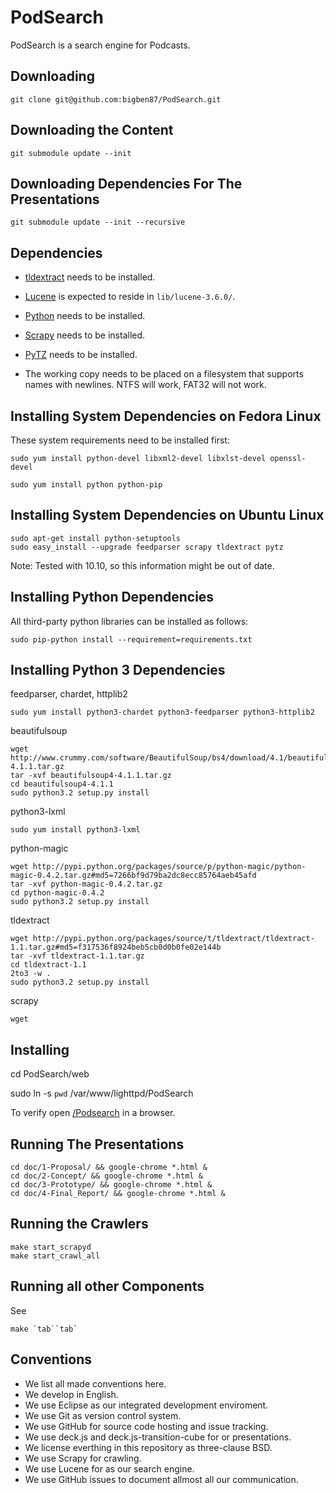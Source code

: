 # PodSearch

PodSearch is a search engine for Podcasts.

## Downloading

    git clone git@github.com:bigben87/PodSearch.git

## Downloading the Content

    git submodule update --init

## Downloading Dependencies For The Presentations

    git submodule update --init --recursive

## Dependencies

-   [tldextract](https://github.com/john-kurkowski/tldextract) needs to be installed.
-   [Lucene](https://lucene.apache.org/core/) is expected to reside in `lib/lucene-3.6.0/`.
-   [Python](http://www.python.org/) needs to be installed.
-   [Scrapy](http://scrapy.org/) needs to be installed.
-   [PyTZ](http://pypi.python.org/pypi/pytz/) needs to be installed.

-   The working copy needs to be placed on a filesystem that supports names with newlines.
    NTFS will work, FAT32 will not work.

## Installing System Dependencies on Fedora Linux

These system requirements need to be installed first:
    
    sudo yum install python-devel libxml2-devel libxlst-devel openssl-devel

    sudo yum install python python-pip

## Installing System Dependencies on Ubuntu Linux

    sudo apt-get install python-setuptools
    sudo easy_install --upgrade feedparser scrapy tldextract pytz

Note: Tested with 10.10, so this information might be out of date.

## Installing Python Dependencies

All third-party python libraries can be installed as follows:

    sudo pip-python install --requirement=requirements.txt 

## Installing Python 3 Dependencies

feedparser, chardet, httplib2
    
    sudo yum install python3-chardet python3-feedparser python3-httplib2

beautifulsoup

    wget http://www.crummy.com/software/BeautifulSoup/bs4/download/4.1/beautifulsoup4-4.1.1.tar.gz
    tar -xvf beautifulsoup4-4.1.1.tar.gz 
    cd beautifulsoup4-4.1.1
    sudo python3.2 setup.py install

python3-lxml

    sudo yum install python3-lxml

python-magic
 
    wget http://pypi.python.org/packages/source/p/python-magic/python-magic-0.4.2.tar.gz#md5=7266bf9d79ba2dc8ecc85764aeb45afd
    tar -xvf python-magic-0.4.2.tar.gz
    cd python-magic-0.4.2
    sudo python3.2 setup.py install

tldextract

    wget http://pypi.python.org/packages/source/t/tldextract/tldextract-1.1.tar.gz#md5=f317536f8924beb5cb0d0b0fe02e144b
    tar -xvf tldextract-1.1.tar.gz
    cd tldextract-1.1
    2to3 -w .
    sudo python3.2 setup.py install

scrapy

    wget

## Installing

   cd PodSearch/web
   
   sudo ln -s `pwd` /var/www/lighttpd/PodSearch

To verify open [/Podsearch](http://localhost/Podsearch) in a browser.

## Running The Presentations

    cd doc/1-Proposal/ && google-chrome *.html &
    cd doc/2-Concept/ && google-chrome *.html &
    cd doc/3-Prototype/ && google-chrome *.html &
    cd doc/4-Final_Report/ && google-chrome *.html &

## Running the Crawlers

    make start_scrapyd
    make start_crawl_all

## Running all other Components

See

    make `tab``tab`
    
## Conventions

-   We list all made conventions here.
-   We develop in English.
-   We use Eclipse as our integrated development enviroment.
-   We use Git as version control system.
-   We use GitHub for source code hosting and issue tracking.
-   We use deck.js and deck.js-transition-cube for or presentations.
-   We license everthing in this repository as three-clause BSD.
-   We use Scrapy for crawling.
-   We use Lucene for as our search engine.
-   We use GitHub issues to document allmost all our communication.
